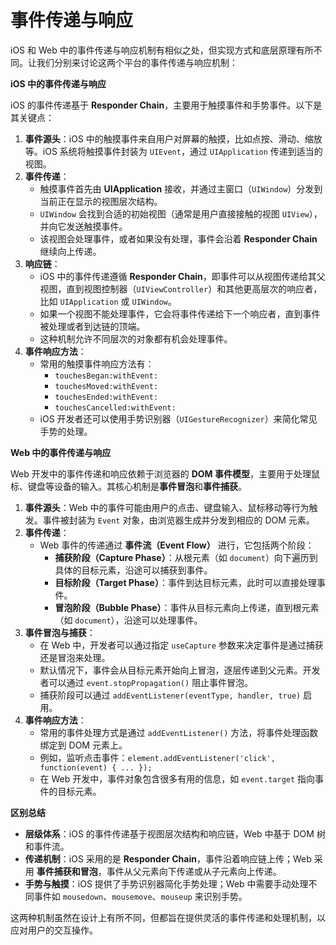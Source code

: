 # 事件传递与响应

iOS 和 Web 中的事件传递与响应机制有相似之处，但实现方式和底层原理有所不同。让我们分别来讨论这两个平台的事件传递与响应机制：

**iOS 中的事件传递与响应**

iOS 的事件传递基于 **Responder Chain**，主要用于触摸事件和手势事件。以下是其关键点：

1. **事件源头**：iOS 中的触摸事件来自用户对屏幕的触摸，比如点按、滑动、缩放等。iOS 系统将触摸事件封装为 `UIEvent`，通过 `UIApplication` 传递到适当的视图。
2. **事件传递**：
   * 触摸事件首先由 **UIApplication** 接收，并通过主窗口（`UIWindow`）分发到当前正在显示的视图层次结构。
   * `UIWindow` 会找到合适的初始视图（通常是用户直接接触的视图 `UIView`），并向它发送触摸事件。
   * 该视图会处理事件，或者如果没有处理，事件会沿着 **Responder Chain** 继续向上传递。
3. **响应链**：
   * iOS 中的事件传递遵循 **Responder Chain**，即事件可以从视图传递给其父视图，直到视图控制器（`UIViewController`）和其他更高层次的响应者，比如 `UIApplication` 或 `UIWindow`。
   * 如果一个视图不能处理事件，它会将事件传递给下一个响应者，直到事件被处理或者到达链的顶端。
   * 这种机制允许不同层次的对象都有机会处理事件。
4. **事件响应方法**：
   * 常用的触摸事件响应方法有：
     * `touchesBegan:withEvent:`
     * `touchesMoved:withEvent:`
     * `touchesEnded:withEvent:`
     * `touchesCancelled:withEvent:`
   * iOS 开发者还可以使用手势识别器（`UIGestureRecognizer`）来简化常见手势的处理。

**Web 中的事件传递与响应**

Web 开发中的事件传递和响应依赖于浏览器的 **DOM 事件模型**，主要用于处理鼠标、键盘等设备的输入。其核心机制是**事件冒泡**和**事件捕获**。

1. **事件源头**：Web 中的事件可能由用户的点击、键盘输入、鼠标移动等行为触发。事件被封装为 `Event` 对象，由浏览器生成并分发到相应的 DOM 元素。
2. **事件传递**：
   * Web 事件的传递通过 **事件流（Event Flow）** 进行，它包括两个阶段：
     * **捕获阶段（Capture Phase）**：从根元素（如 `document`）向下遍历到具体的目标元素，沿途可以捕获到事件。
     * **目标阶段（Target Phase）**：事件到达目标元素，此时可以直接处理事件。
     * **冒泡阶段（Bubble Phase）**：事件从目标元素向上传递，直到根元素（如 `document`），沿途可以处理事件。
3. **事件冒泡与捕获**：
   * 在 Web 中，开发者可以通过指定 `useCapture` 参数来决定事件是通过捕获还是冒泡来处理。
   * 默认情况下，事件会从目标元素开始向上冒泡，逐层传递到父元素。开发者可以通过 `event.stopPropagation()` 阻止事件冒泡。
   * 捕获阶段可以通过 `addEventListener(eventType, handler, true)` 启用。
4. **事件响应方法**：
   * 常用的事件处理方式是通过 `addEventListener()` 方法，将事件处理函数绑定到 DOM 元素上。
   * 例如，监听点击事件：`element.addEventListener('click', function(event) { ... });`
   * 在 Web 开发中，事件对象包含很多有用的信息，如 `event.target` 指向事件的目标元素。

**区别总结**

* **层级体系**：iOS 的事件传递基于视图层次结构和响应链，Web 中基于 DOM 树和事件流。
* **传递机制**：iOS 采用的是 **Responder Chain**，事件沿着响应链上传；Web 采用 **事件捕获和冒泡**，事件从父元素向下传递或从子元素向上传递。
* **手势与触摸**：iOS 提供了手势识别器简化手势处理；Web 中需要手动处理不同事件如 `mousedown`、`mousemove`、`mouseup` 来识别手势。

这两种机制虽然在设计上有所不同，但都旨在提供灵活的事件传递和处理机制，以应对用户的交互操作。
